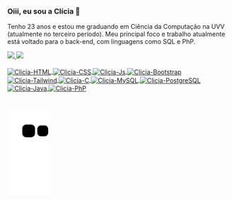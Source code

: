 ### Oiii, eu sou a Clícia 🤩

Tenho 23 anos e estou me graduando em Ciência da Computação na UVV (atualmente no terceiro período). Meu principal foco e trabalho atualmente está voltado para o back-end, com linguagens como SQL e PhP.

<div>
  <a href="https://github.com/Cliciaf">
  <img height="150em" src="https://github-readme-stats.vercel.app/api?username=Cliciaf&show_icons=true&theme=tokyonight&count_private=true"/>
  <img height="150em" src="https://github-readme-stats.vercel.app/api/top-langs/?username=Cliciaf&layout=compact&langs_count=7&theme=tokyonight"/>
</div>
<div style="display: inline_block"><br>
  <img align="center" alt="Clicia-HTML" height="30" width="40" src="https://cdn.jsdelivr.net/gh/devicons/devicon/icons/html5/html5-plain.svg">
  <img align="center" alt="Clicia-CSS" height="30" width="40" src="https://cdn.jsdelivr.net/gh/devicons/devicon/icons/css3/css3-plain.svg">
  <img align="center" alt="Clicia-Js" height="30" width="40" src="https://cdn.jsdelivr.net/gh/devicons/devicon/icons/javascript/javascript-original.svg">
  <img align="center" alt="Clicia-Bootstrap" height="37" width="40" src="https://cdn.jsdelivr.net/gh/devicons/devicon/icons/bootstrap/bootstrap-plain.svg">
  <img align="center" alt="Clicia-Tailwind" height="37" width="40" src="https://cdn.jsdelivr.net/gh/devicons/devicon/icons/tailwindcss/tailwindcss-plain.svg">
  <img align="center" alt="Clicia-C" height="35" width="40" src="https://cdn.jsdelivr.net/gh/devicons/devicon/icons/c/c-plain.svg">
  <img align="center" alt="Clicia-MySQL" height="32" width="40" src="https://cdn.jsdelivr.net/gh/devicons/devicon/icons/mysql/mysql-original.svg"> 
  <img align="center" alt="Clicia-PostgreSQL" height="35" width="40" src="https://cdn.jsdelivr.net/gh/devicons/devicon/icons/postgresql/postgresql-plain.svg">
  <img align="center" alt="Clicia-Java" height="35" width="40" src="https://cdn.jsdelivr.net/gh/devicons/devicon/icons/java/java-original.svg"> 
  <img align="center" alt="Clicia-PhP" height="40" width="40" src="https://cdn.jsdelivr.net/gh/devicons/devicon/icons/php/php-plain.svg">
</div>
  
 #
  
<div>
  
 ![Snake animation](https://github.com/Cliciaf/Cliciaf/blob/output/github-contribution-grid-snake.svg)
  
</div>  
    
